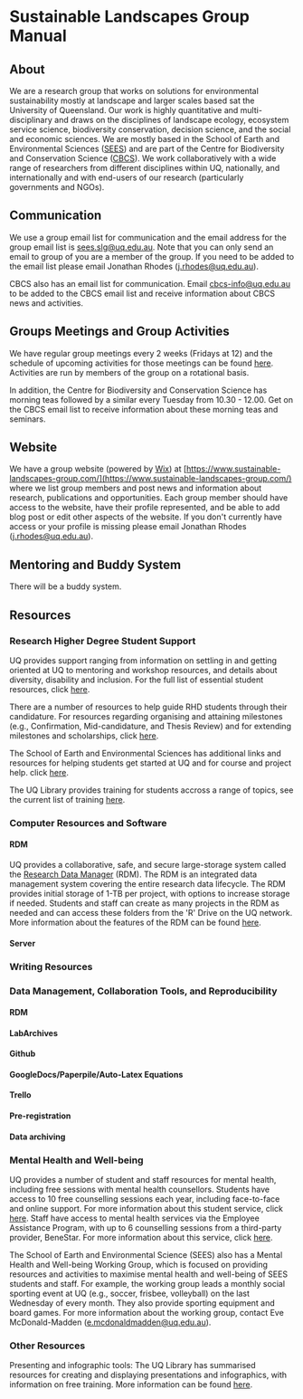 # Sustainable Landscapes Group Manual

## About

We are a research group that works on solutions for environmental sustainability mostly at landscape and larger scales based sat the University of Queensland. Our work is highly quantitative and multi-disciplinary and draws on the disciplines of landscape ecology, ecosystem service science, biodiversity conservation, decision science, and the social and economic sciences. We are mostly based in the School of Earth and Environmental Sciences ([SEES](https://sees.uq.edu.au/)) and are part of the Centre for Biodiversity and Conservation Science ([CBCS](https://cbcs.centre.uq.edu.au/)). We work collaboratively with a wide range of researchers from different disciplines within UQ, nationally, and internationally and with end-users of our research (particularly governments and NGOs).

## Communication

We use a group email list for communication and the email address for the group email list is [sees.slg@uq.edu.au](mailto:sees.slg@uq.edu.au). Note that you can only send an email to group of you are a member of the group. If you need to be added to the email list please email Jonathan Rhodes ([j.rhodes@uq.edu.au](mailto:j.rhodes@uq.edu.au)).  

CBCS also has an email list for communication. Email [cbcs-info@uq.edu.au](mailto:cbcs-info@uq.edu.au) to be added to the CBCS email list and receive information about CBCS news and activities.       

## Groups Meetings and Group Activities

We have regular group meetings every 2 weeks (Fridays at 12) and the schedule of upcoming activities for those meetings can be found [here](https://docs.google.com/spreadsheets/d/14nomzkgr7S8u8k94ebr20h2anIoC2bz--fLcS3YHX6Y/edit#gid=1692762897). Activities are run by members of the group on a rotational basis.

In addition, the Centre for Biodiversity and Conservation Science has morning teas followed by a similar every Tuesday from 10.30 - 12.00. Get on the CBCS email list to receive information about these morning teas and seminars.

## Website

We have a group website (powered by [Wix](https://www.wix.com)) at [https://www.sustainable-landscapes-group.com/](https://www.sustainable-landscapes-group.com/) where we list group members and post news and information about research, publications and opportunities. Each group member should have access to the website, have their profile represented, and be able to add blog post or edit other aspects of the website. If you don't currently have access or your profile is missing please email Jonathan Rhodes ([j.rhodes@uq.edu.au](mailto:j.rhodes@uq.edu.au)).

## Mentoring and Buddy System

There will be a buddy system.

## Resources

### Research Higher Degree Student Support

UQ provides support ranging from information on settling in and getting oriented at UQ to mentoring and workshop resources, and details about diversity, disability and inclusion. For the full list of essential student resources, click [here](https://my.uq.edu.au/information-and-services/student-support/).

There are a number of resources to help guide RHD students through their candidature. For resources regarding organising and attaining milestones (e.g., Confirmation, Mid-candidature, and Thesis Review) and for extending milestones and scholarships, click [here](https://my.uq.edu.au/information-and-services/higher-degree-research/manage-my-candidature/milestones-and-extensions).  

The School of Earth and Environmental Sciences has additional links and resources for helping students get started at UQ and for course and project help. click [here](https://sees.uq.edu.au/student-support).

The UQ Library provides training for students accross a range of topics, see the current list of training [here](https://web.library.uq.edu.au/library-services/training).

### Computer Resources and Software

#### RDM

UQ provides a collaborative, safe, and secure large-storage system called the [Research Data Manager](https://research.uq.edu.au/rmbt/uqrdm) (RDM). The RDM is an integrated data management system covering the entire research data lifecycle. The RDM provides initial storage of 1-TB per project, with options to increase storage if needed. Students and staff can create as many projects in the RDM as needed and can access these folders from the 'R' Drive on the UQ network. More information about the features of the RDM can be found [here](https://guides.library.uq.edu.au/for-researchers/uq-research-data-manager/about).

#### Server

### Writing Resources

### Data Management, Collaboration Tools, and Reproducibility

#### RDM
#### LabArchives
#### Github
#### GoogleDocs/Paperpile/Auto-Latex Equations
#### Trello
#### Pre-registration
#### Data archiving

### Mental Health and Well-being

UQ provides a number of student and staff resources for mental health, including free sessions with mental health counsellors. Students have access to 10 free counselling sessions each year, including face-to-face and online support. For more information about this student service, click [here](https://my.uq.edu.au/information-and-services/student-support/health-and-wellbeing/mental-health-and-emotional-support/counselling). Staff have access to mental health services via the Employee Assistance Program, with up to 6 counselling sessions from a third-party provider, BeneStar. For more information about this service, click [here](https://staff.uq.edu.au/information-and-services/health-safety-wellbeing/mental-health/eap).

The School of Earth and Environmental Science (SEES) also has a Mental Health and Well-being Working Group, which is focused on providing resources and activities to maximise mental health and well-being of SEES students and staff. For example, the working group leads a monthly social sporting event at UQ (e.g., soccer, frisbee, volleyball) on the last Wednesday of every month. They also provide sporting equipment and board games. For more information about the working group, contact Eve McDonald-Madden (e.mcdonaldmadden@uq.edu.au).

### Other Resources

Presenting and infographic tools: The UQ Library has summarised resources for creating and displaying presentations and infographics, with information on free training. More information can be found [here](https://web.library.uq.edu.au/research-tools-techniques/digital-essentials/choosing-the-right-tool/presenting-and-infographic-tools).
